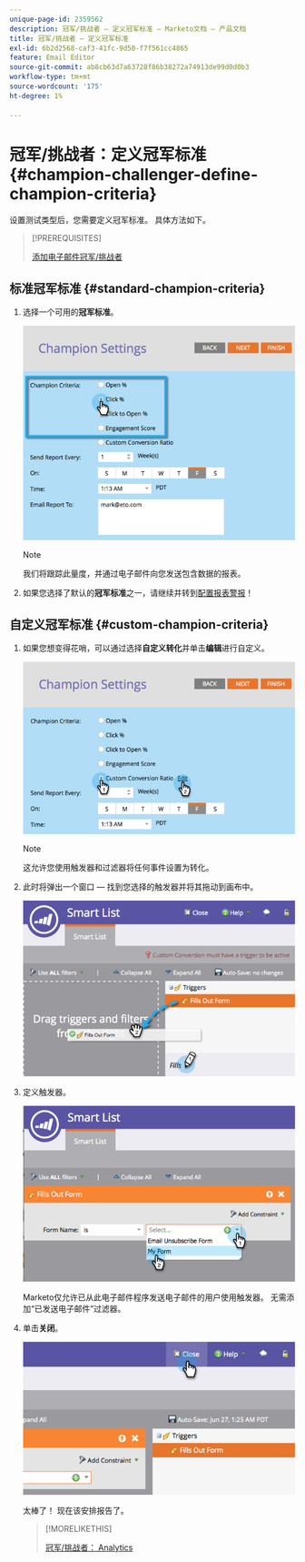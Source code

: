 ```yaml
---
unique-page-id: 2359562
description: 冠军/挑战者 — 定义冠军标准 — Marketo文档 — 产品文档
title: 冠军/挑战者 — 定义冠军标准
exl-id: 6b2d2568-caf3-41fc-9d50-f7f561cc4865
feature: Email Editor
source-git-commit: ab8cb63d7a63728f86b38272a74913de99d0d0b3
workflow-type: tm+mt
source-wordcount: '175'
ht-degree: 1%

---
```


# 冠军/挑战者：定义冠军标准 {#champion-challenger-define-champion-criteria}

设置测试类型后，您需要定义冠军标准。 具体方法如下。

>[!PREREQUISITES]
>
>[添加电子邮件冠军/挑战者](/help/marketo/product-docs/email-marketing/general/functions-in-the-editor/email-tests-champion-challenger/add-an-email-champion-challenger.md)

## 标准冠军标准 {#standard-champion-criteria}

1. 选择一个可用的&#x200B;**冠军标准**。

   ![](assets/image2014-9-15-13-3a1-3a15.png)

   >[!NOTE]
   >
   >我们将跟踪此量度，并通过电子邮件向您发送包含数据的报表。

1. 如果您选择了默认的&#x200B;**冠军标准**&#x200B;之一，请继续并转到[配置报表警报](/help/marketo/product-docs/email-marketing/general/functions-in-the-editor/email-tests-champion-challenger/champion-challenger-analytics.md#configure-report-alerts)！

## 自定义冠军标准 {#custom-champion-criteria}

1. 如果您想变得花哨，可以通过选择&#x200B;**自定义转化**&#x200B;并单击&#x200B;**编辑**&#x200B;进行自定义。

   ![](assets/image2014-9-15-13-3a2-3a52.png)

   >[!NOTE]
   >
   >这允许您使用触发器和过滤器将任何事件设置为转化。

1. 此时将弹出一个窗口 — 找到您选择的触发器并将其拖动到画布中。

   ![](assets/image2014-9-15-13-3a3-3a38.png)

1. 定义触发器。

   ![](assets/image2014-9-15-13-3a3-3a54.png)

   Marketo仅允许已从此电子邮件程序发送电子邮件的用户使用触发器。 无需添加“已发送电子邮件”过滤器。

1. 单击&#x200B;**关闭**。

   ![](assets/image2014-9-15-13-3a4-3a7.png)

   太棒了！ 现在该安排报告了。

   >[!MORELIKETHIS]
   >
   >[冠军/挑战者： Analytics](/help/marketo/product-docs/email-marketing/general/functions-in-the-editor/email-tests-champion-challenger/champion-challenger-analytics.md)
